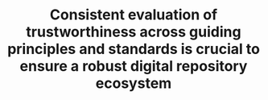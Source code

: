 ---
abstract: null
creators:
- Giaretta, David
- Svanetti, Roberta
- Downs, Robert R.
- Maggio, Iolanda
- Hughes, J Steven
- Garrett, John
- Longstreth, Terry
- Engel, Felix
- Hemmje, Matthias
- Conrad, Mark
- Lin, Dawei
date: null
document_url: https://services.phaidra.univie.ac.at/api/object/o:1424817/download
grand_parent: iPRES
institutions:
- NIAID, USA
- FernUniversität in Hagen, Germany
- Washington Acad. Sciences, USA
- Rhea GROUP Supporting ESA, Italy
- PTAB LTD, UK
- Jet Propulsion Laboratory, USA
- Adv. Info. Collaboratory, USA
- CIESIN, Columbia University, USA
- Garrett Software, USA
- Deda.Cloud Srl Supporting ESA, Italy
keywords: []
landing_page_url: https://phaidra.univie.ac.at/o:1424817
language: eng
layout: publication
license: All rights reserved
notes_url: null
parent: iPRES 2021
presentation_url: null
size: 81592
source_name: iPRES
title: Consistent evaluation of trustworthiness across guiding principles and standards
  is crucial to ensure a robust digital repository ecosystem
type: lightning talk
year: 2021
---